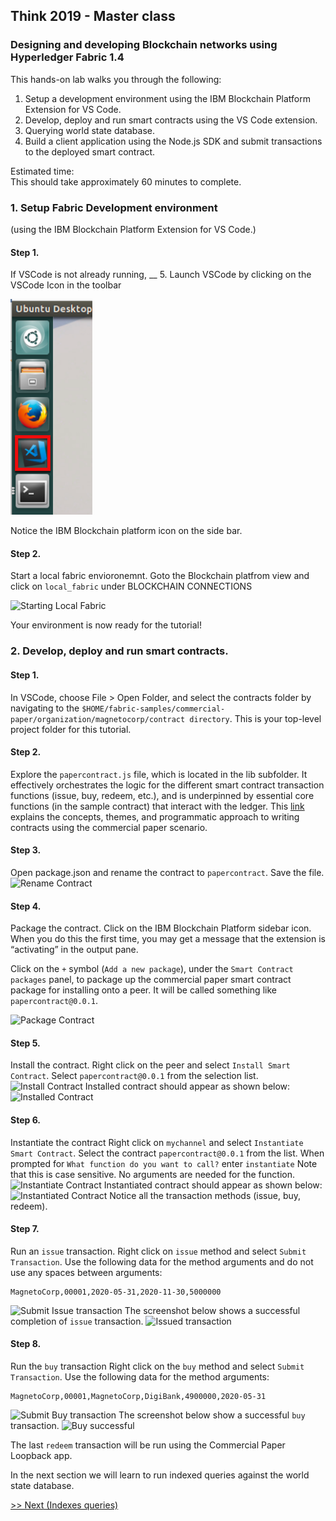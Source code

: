 ## Think 2019 - Master class

### Designing and developing Blockchain networks using Hyperledger Fabric 1.4

This hands-on lab walks you through the following:

1. Setup a development environment using the IBM Blockchain Platform Extension for VS Code.
2. Develop, deploy and run smart contracts using the VS Code extension.
3. Querying world state database.
4. Build a client application using the Node.js SDK and submit transactions to the deployed smart contract.

Estimated time: <br />
This should take approximately 60 minutes to complete.

[](#setup)

### 1. Setup Fabric Development environment

(using the IBM Blockchain Platform Extension for VS Code.)<br />

#### Step 1.

If VSCode is not already running, \_\_ 5. Launch VSCode by clicking on the VSCode Icon in the toolbar

![Fabric extension](images/toolbar-vscode.png)

Notice the IBM Blockchain platform icon on the side bar.

#### Step 2.

Start a local fabric envioronemnt.
Goto the Blockchain platfrom view and click on `local_fabric` under BLOCKCHAIN CONNECTIONS

![Starting Local Fabric](images/StartingLocalFabric.gif)

Your environment is now ready for the tutorial!

### 2. Develop, deploy and run smart contracts.

#### Step 1.

In VSCode, choose File > Open Folder, and select the contracts folder by navigating to the `$HOME/fabric-samples/commercial-paper/organization/magnetocorp/contract directory`. This is your top-level project folder for this tutorial.

#### Step 2.

Explore the `papercontract.js` file, which is located in the lib subfolder. It effectively orchestrates the logic for the different smart contract transaction functions (issue, buy, redeem, etc.), and is underpinned by essential core functions (in the sample contract) that interact with the ledger. This [link](https://hyperledger-fabric.readthedocs.io/en/master/tutorial/commercial_paper.html) explains the concepts, themes, and programmatic approach to writing contracts using the commercial paper scenario.

#### Step 3.

Open package.json and rename the contract to `papercontract`. Save the file.
![Rename Contract](images/renameContract.png)

#### Step 4.

Package the contract.
Click on the IBM Blockchain Platform sidebar icon. When you do this the first time, you may get a message that the extension is “activating” in the output pane.

Click on the `+` symbol (`Add a new package`), under the `Smart Contract packages` panel, to package up the commercial paper smart contract package for installing onto a peer. It will be called something like `papercontract@0.0.1`.

![Package Contract](images/packageContract.gif)

#### Step 5.

Install the contract.
Right click on the peer and select `Install Smart Contract`. Select `papercontract@0.0.1` from the selection list.
![Install Contract](images/installContract.gif)
Installed contract should appear as shown below:
![Installed Contract](images/installedContract.png)

#### Step 6.

Instantiate the contract
Right click on `mychannel` and select `Instantiate Smart Contract`. Select the contract `papercontract@0.0.1` from the list. When prompted for `What function do you want to call?` enter `instantiate` Note that this is case sensitive. No arguments are needed for the function.
![Instantiate Contract](images/instantiateContract.gif)
Instantiated contract should appear as shown below:
![Instantiated Contract](images/instantiatedContract.png)
Notice all the transaction methods (issue, buy, redeem).

#### Step 7.

Run an `issue` transaction.
Right click on `issue` method and select `Submit Transaction`.
Use the following data for the method arguments and do not use any spaces between arguments:

```
MagnetoCorp,00001,2020-05-31,2020-11-30,5000000
```

![Submit Issue transaction](images/submitIssue.gif)
The screenshot below shows a successful completion of `issue` transaction.
![Issued transaction](images/PaperIssued.png)

#### Step 8.

Run the `buy` transaction
Right click on the `buy` method and select `Submit Transaction`. Use the following data for the method arguments:

```
MagnetoCorp,00001,MagnetoCorp,DigiBank,4900000,2020-05-31
```

![Submit Buy transaction](images/submitBuy.gif)
The screenshot below show a successful `buy` transaction.
![Buy successful](images/PaperBought.png)

The last `redeem` transaction will be run using the Commercial Paper Loopback app.

In the next section we will learn to run indexed queries against the world state database.

[>> Next (Indexes queries)](Queries.md)

